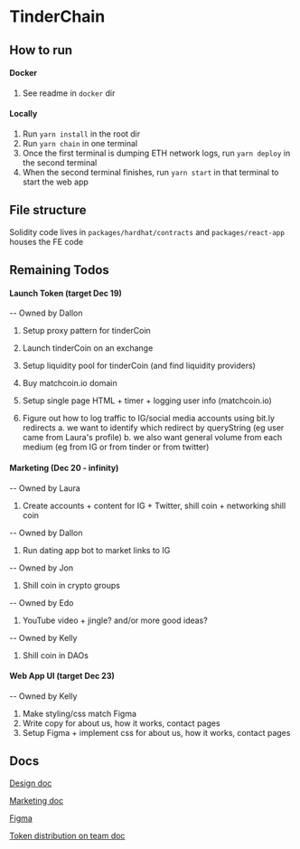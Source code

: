 # TinderChain

## How to run
#### Docker
1. See readme in `docker` dir
#### Locally
1. Run `yarn install` in the root dir
2. Run `yarn chain` in one terminal
3. Once the first terminal is dumping ETH network logs, run `yarn deploy` in the second terminal
4. When the second terminal finishes, run `yarn start` in that terminal to start the web app

## File structure
Solidity code lives in `packages/hardhat/contracts` and `packages/react-app` houses the FE code

## Remaining Todos

#### Launch Token (target Dec 19)
-- Owned by Dallon
1. Setup proxy pattern for tinderCoin
2. Launch tinderCoin on an exchange
3. Setup liquidity pool for tinderCoin (and find liquidity providers)

1. Buy matchcoin.io domain
2. Setup single page HTML + timer + logging user info (matchcoin.io)
3. Figure out how to log traffic to IG/social media accounts using bit.ly redirects
    a. we want to identify which redirect by queryString (eg user came from Laura's profile)
    b. we also want general volume from each medium (eg from IG or from tinder or from twitter)

#### Marketing (Dec 20 - infinity)
-- Owned by Laura
1. Create accounts + content for IG + Twitter, shill coin + networking shill coin

-- Owned by Dallon
1. Run dating app bot to market links to IG

-- Owned by Jon
1. Shill coin in crypto groups

-- Owned by Edo
1. YouTube video + jingle? and/or more good ideas?

-- Owned by Kelly
1. Shill coin in DAOs

#### Web App UI (target Dec 23)
-- Owned by Kelly
1. Make styling/css match Figma
2. Write copy for about us, how it works, contact pages
3. Setup Figma + implement css for about us, how it works, contact pages


## Docs

[Design doc](https://docs.google.com/document/d/1dK7VgTm8u8EnxTcnLr6IJ1oO5Dabo6-Zlrjw39kxWdQ/edit?usp=sharing)

[Marketing doc](https://docs.google.com/document/d/1j1zncLV9bOxah-RwL6pvQE5fU5MIwoYLLpjnd2uhyH8/edit?usp=sharing)

[Figma](https://www.figma.com/file/AQxlyKqiQvVT5SKpTLV2js/Tinder-Chain?node-id=8%3A233)

[Token distribution on team doc](https://docs.google.com/document/d/1f3RNjkwcN7BnwA6OC5enuIrjpGIM5xQIfvhXvkeH9YQ/edit?usp=sharing)
